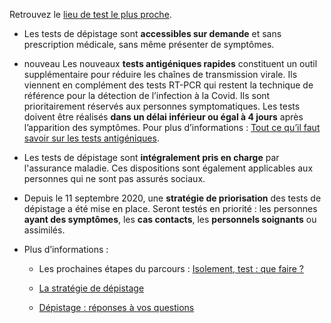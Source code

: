 <div class="conseil">

Retrouvez le [lieu de test le plus proche](https://sante.fr/cartographie-depistage-covid).

</div>

* Les tests de dépistage sont **accessibles sur demande** et sans prescription médicale, sans même présenter de symptômes.

* <span class="nouveau">nouveau</span> Les nouveaux **tests antigéniques rapides** constituent un outil supplémentaire pour réduire les chaînes de transmission virale. Ils viennent en complément des tests RT-PCR qui restent la technique de référence pour la détection de l’infection à la Covid. Ils sont prioritairement réservés aux personnes symptomatiques. Les tests doivent être réalisés **dans un délai inférieur ou égal à 4 jours** après l’apparition des symptômes. Pour plus d’informations : [Tout ce qu’il faut savoir sur les tests antigéniques](https://www.ameli.fr/paris/assure/covid-19/les-tests-de-depistage-de-la-covid-19/tout-ce-quil-faut-savoir-sur-les-tests-antigeniques-du-sras-cov-2).

* Les tests de dépistage sont **intégralement pris en charge** par l'assurance maladie. Ces dispositions sont également applicables aux personnes qui ne sont pas assurés sociaux.

* Depuis le 11 septembre 2020, une **stratégie de priorisation** des tests de dépistage a été mise en place. Seront testés en priorité : les personnes **ayant des symptômes**, les **cas contacts**, les **personnels soignants** ou assimilés.

* Plus d’informations :

    * Les prochaines étapes du parcours : [Isolement, test : que faire ?](https://www.gouvernement.fr/sites/default/files/arbre_decisionnel_covid_2909.pdf)

    * [La stratégie de dépistage](https://www.gouvernement.fr/info-coronavirus/tests-et-depistage)

    * [Dépistage : réponses à vos questions](https://solidarites-sante.gouv.fr/soins-et-maladies/maladies/maladies-infectieuses/coronavirus/tout-savoir-sur-la-covid-19/article/depistage-les-reponses-a-vos-questions)
